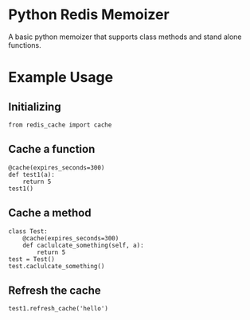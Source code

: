 # Python Redis Memoizer
A basic python memoizer that supports class methods and stand alone functions.

# Example Usage

## Initializing
`from redis_cache import cache`

## Cache a function
```
@cache(expires_seconds=300)
def test1(a):
    return 5
test1()
```

## Cache a method
```
class Test:
    @cache(expires_seconds=300)
    def caclulcate_something(self, a):
        return 5
test = Test()
test.caclulcate_something()
```

## Refresh the cache
```
test1.refresh_cache('hello')
```
